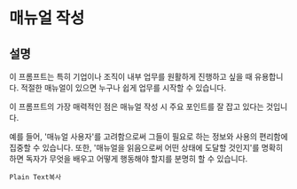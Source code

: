 # 매뉴얼 작성

## 설명
이 프롬프트는 특히 기업이나 조직이 내부 업무를 원활하게 진행하고 싶을 때 유용합니다. 적절한 매뉴얼이 있으면 누구나 쉽게 업무를 시작할 수 있습니다.

이 프롬프트의 가장 매력적인 점은 매뉴얼 작성 시 주요 포인트를 잘 잡고 있다는 것입니다.

예를 들어, '매뉴얼 사용자'를 고려함으로써 그들이 필요로 하는 정보와 사용의 편리함에 집중할 수 있습니다. 또한, '매뉴얼을 읽음으로써 어떤 상태에 도달할 것인지'를 명확히 하면 독자가 무엇을 배우고 어떻게 행동해야 할지를 분명히 할 수 있습니다.

```plaintext
Plain Text복사​
```